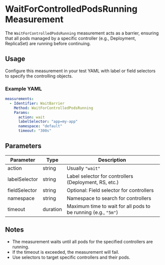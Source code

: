 # WaitForControlledPodsRunning Measurement

The `WaitForControlledPodsRunning` measurement acts as a barrier, ensuring that all pods managed by a specific controller (e.g., Deployment, ReplicaSet) are running before continuing.

## Usage

Configure this measurement in your test YAML with label or field selectors to specify the controlling objects.

### Example YAML

```yaml
measurements:
  - Identifier: WaitBarrier
    Method: WaitForControlledPodsRunning
    Params:
      action: wait
      labelSelector: "app=my-app"
      namespace: "default"
      timeout: "300s"
```

## Parameters

| Parameter      | Type    | Description                                                     |
|----------------|---------|-----------------------------------------------------------------|
| action         | string  | Usually `"wait"`                                                |
| labelSelector  | string  | Label selector for controllers (Deployment, RS, etc.)           |
| fieldSelector  | string  | Optional: Field selector for controllers                        |
| namespace      | string  | Namespace to search for controllers                             |
| timeout        | duration| Maximum time to wait for all pods to be running (e.g., `"5m"`)  |

## Notes

- The measurement waits until all pods for the specified controllers are running.
- If the timeout is exceeded, the measurement will fail.
- Use selectors to target specific controllers and their pods.